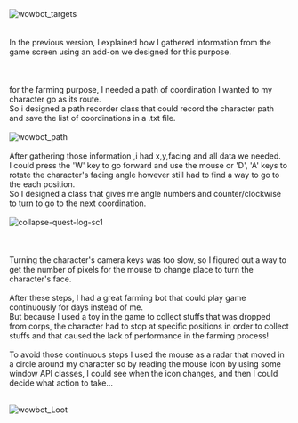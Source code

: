 <br/><br/>![wowbot_targets](https://user-images.githubusercontent.com/59726045/137294839-cdab7859-377c-4977-95b8-e707ba8ae717.jpg)
<br/>
<br/>
<br/>
In the previous version, I explained how I gathered information from the game screen using an add-on we designed for this purpose.
<br/><br/><br/><br/>
for the farming purpose, I needed a path of coordination I wanted to my character go as its route.<br/>
So i designed a path recorder class that could record the character path and save the list of coordinations in a .txt file.
<br/><br/>
![wowbot_path](https://user-images.githubusercontent.com/59726045/137294928-be9ea50b-08fb-4316-9f86-812547cc9ac2.png)
<br/><br/>
After gathering those information ,i had x,y,facing and all data we needed.<br/>
I could press the 'W' key to go forward and use the mouse or 'D', 'A' keys to rotate the character's facing angle however still had to find a way to go to the each position.<br/>
So I designed a class that gives me angle numbers and counter/clockwise to turn to go to the next coordination.
<br/><br/>![collapse-quest-log-sc1](https://user-images.githubusercontent.com/59726045/137338215-cc8223eb-3193-42b8-886a-05a608d4b5d1.png)
<br/><br/><br/><br/>
Turning the character's camera keys was too slow, so I figured out a way to get the number of pixels for the mouse to change place to turn the character's face. 
<br/><br/>
After these steps, I had a great farming bot that could play game continuously for days instead of me.<br/>
But because I used a toy in the game to collect stuffs that was dropped from corps, the character had to stop at specific positions in order to collect stuffs and that caused the lack of performance in the farming process!<br/><br/>
To avoid those continuous stops I used the mouse as a radar that moved in a circle around my character so by reading the mouse icon by using some window API classes, I could see when the icon changes, and then I could decide what action to take...
<br/><br/>

![wowbot_Loot](https://user-images.githubusercontent.com/59726045/137294673-6e29a970-cc33-4658-b207-da43912d0237.gif)

